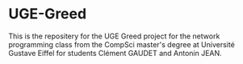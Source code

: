 # UGE-Greed

This is the repositery for the UGE Greed project for the network programming class from the CompSci master's degree at Université Gustave Eiffel for students Clément GAUDET and Antonin JEAN.